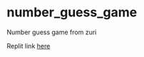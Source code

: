 # number_guess_game
Number guess game from zuri


Replit link [here](https://replit.com/@ukatuMichael/numberguessgame#index.html)
